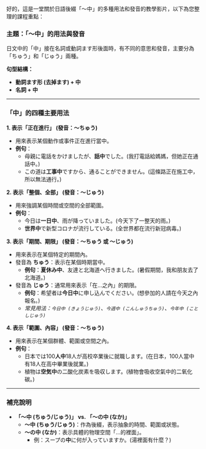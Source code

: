 </br>

好的，這是一堂關於日語後綴「～中」的多種用法和發音的教學影片，以下為您整理的課程重點：

### **主題：「～中」的用法與發音**

日文中的「中」接在名詞或動詞ます形後面時，有不同的意思和發音，主要分為「ちゅう」和「じゅう」兩種。

**句型結構：**
*   **動詞ます形 (去掉ます) + 中**
*   **名詞 + 中**

---

### **「中」的四種主要用法**

**1. 表示「正在進行」 (發音：～ちゅう)**
   - 用來表示某個動作或事件正在進行當中。
   - **例句**：
     - 母親に電話をかけましたが、**話中**でした。(我打電話給媽媽，但她正在通話中。)
     - この道は**工事中**ですから、通ることができません。(這條路正在施工中，所以無法通行。)

**2. 表示「整個、全部」 (發音：～じゅう)**
   - 用來強調某個時間或空間的全部範圍。
   - **例句**：
     - 今日は**一日中**、雨が降っていました。(今天下了一整天的雨。)
     - **世界中**で新型コロナが流行している。(全世界都在流行新冠病毒。)

**3. 表示「期間、期限」 (發音：～ちゅう 或 ～じゅう)**
   - 用來表示在某個特定的期間內。
   - 發音為 **ちゅう**：表示在某個時期當中。
     - **例句**：**夏休み中**、友達と北海道へ行きました。(暑假期間，我和朋友去了北海道。)
   - 發音為 **じゅう**：通常用來表示「在...之內」的期限。
     - **例句**：希望者は**今日中**に申し込んでください。(想參加的人請在今天之內報名。)
     - *常見用法：`今日中 (きょうじゅう)`、`今週中 (こんしゅうちゅう)`、`今年中 (ことしじゅう)`*

**4. 表示「範圍、內容」 (發音：～ちゅう)**
   - 用來表示在某個群體、範圍或空間之內。
   - **例句**：
     - 日本では100**人中**18人が高校卒業後に就職します。(在日本，100人當中有18人在高中畢業後就業。)
     - 植物は**空気中**の二酸化炭素を吸収します。(植物會吸收空氣中的二氧化碳。)

---
### **補充說明**

*   **「～中 (ちゅう/じゅう)」 vs. 「～の中 (なか)」**
    *   **～中 (ちゅう/じゅう)**：作為後綴，表示抽象的時間、範圍或狀態。
    *   **～の中 (なか)**：表示具體的物理空間「...的裡面」。
        *   例：スープの**中**に何が入っていますか。(湯裡面有什麼？)
</br>
